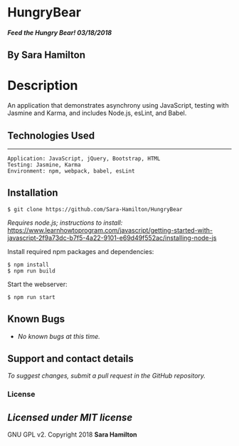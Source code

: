 # HungryBear

##### Feed the Hungry Bear! 03/18/2018

## By Sara Hamilton

# Description

An application that demonstrates asynchrony using JavaScript, testing with Jasmine and Karma, and includes Node.js, esLint, and Babel.


## Technologies Used
------------

```
Application: JavaScript, jQuery, Bootstrap, HTML
Testing: Jasmine, Karma
Environment: npm, webpack, babel, esLint
```

Installation
------------

```
$ git clone https://github.com/Sara-Hamilton/HungryBear
```

_Requires node.js; instructions to install:_ https://www.learnhowtoprogram.com/javascript/getting-started-with-javascript-2f9a73dc-b7f5-4a22-9101-e69d49f552ac/installing-node-js

Install required npm packages and dependencies:

```
$ npm install
$ npm run build
```

Start the webserver:
```
$ npm run start
```

## Known Bugs

  * _No known bugs at this time._

## Support and contact details

  _To suggest changes, submit a pull request in the GitHub repository._

### License

  _Licensed under MIT license_
-------

GNU GPL v2. Copyright 2018 **Sara Hamilton**
